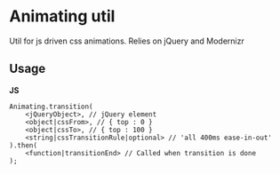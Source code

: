 # Animating util

Util for js driven css animations. Relies on jQuery and Modernizr

## Usage

**JS**

```
Animating.transition(
	<jQueryObject>, // jQuery element
	<object|cssFrom>, // { top : 0 }
	<object|cssTo>, // { top : 100 }
	<string|cssTransitionRule|optional> // 'all 400ms ease-in-out'
).then(
	<function|transitionEnd> // Called when transition is done
);
```
